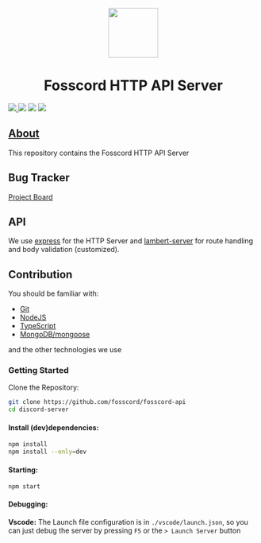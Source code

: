 <p align="center">
  <img width="100" src="https://raw.githubusercontent.com/fosscord/fosscord/master/assets/logo_big_transparent.png" />
</p>
<h1 align="center">Fosscord HTTP API Server</h1>

<p>
  <a href="https://discord.gg/ZrnGQP6p3d">
    <img src="https://img.shields.io/discord/806142446094385153?color=7489d5&logo=discord&logoColor=ffffff" />
  </a>
  <img src="https://img.shields.io/static/v1?label=Status&message=Development&color=blue">
  <a title="Crowdin" target="_blank" href="https://translate.fosscord.com/"><img src="https://badges.crowdin.net/fosscord/localized.svg"></a>
   <a href="https://opencollective.com/fosscord">
    <img src="https://opencollective.com/fosscord/tiers/badge.svg">
  </a>
</p>

## [About](https://github.com/fosscord/fosscord-api/wiki)

This repository contains the Fosscord HTTP API Server

## Bug Tracker

[Project Board](https://github.com/fosscord/fosscord-api/projects/2)

## API

We use [express](https://expressjs.com/) for the HTTP Server and
[lambert-server](https://www.npmjs.com/package/lambert-server) for route handling and body validation (customized).

## Contribution

You should be familiar with:

-   [Git](https://git-scm.com/)
-   [NodeJS](https://nodejs.org/)
-   [TypeScript](https://www.typescriptlang.org/)
-   [MongoDB/mongoose](http://mongoosejs.com/)

and the other technologies we use

### Getting Started

Clone the Repository:

```bash
git clone https://github.com/fosscord/fosscord-api
cd discord-server
```

#### Install (dev)dependencies:

```bash
npm install
npm install --only=dev
```

#### Starting:

```
npm start
```

#### Debugging:

**Vscode:**
The Launch file configuration is in `./vscode/launch.json`,
so you can just debug the server by pressing `F5` or the `> Launch Server` button
